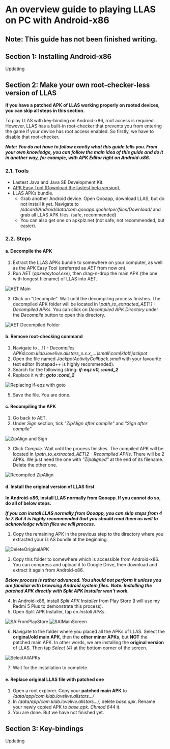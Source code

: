 # An overview guide to playing LLAS on PC with Android-x86

## Note: This guide has not been finished writing.

## Section 1: Installing Android-x86

Updating

## Section 2: Make your own root-checker-less version of LLAS

**If you have a patched APK of LLAS working properly on rooted devices, you can skip all steps in this section.**

To play LLAS with key-binding on Android-x86, root access is required. However, LLAS has a built-in root-checker that prevents you from entering the game if your device has root access enabled.
So firstly, we have to disable that root-checker.

***Note: You do not have to follow exactly what this guide tells you. From your own knowledge, you can follow the main idea of this guide and do it in another way, for example, with APK Editor right on Android-x86.***

### 2.1. Tools
* Lastest Java and Java SE Development Kit.
* [APK Easy Tool (Download the lastest beta version).](https://forum.xda-developers.com/android/software-hacking/tool-apk-easy-tool-v1-02-windows-gui-t3333960)
* LLAS APKs bundle.
	* Grab another Android device. Open Qooapp, download LLAS, but do not install it yet. Navigate to */sdcard/Android/data/com.qooapp.qoohelper/files/Download/* and grab all LLAS APK files. (safe, recommended)
	* You can also get one on apkplz.net (not safe, not recommended, but easier).

### 2.2. Steps
#### a. Decompile the APK
1. Extract the LLAS APKs bundle to somewhere on your computer, as well as the APK Easy Tool (preferred as *AET* from now on).
2. Run AET (*apkeasytool.exe*), then drag-n-drop the main APK (the one with longest filename) of LLAS into AET.

![AET Main](Images/1-AET-Main-Menu.png)

3. Click on "Decompile". Wait until the decompiling process finishes.
The decompiled APK folder will be located in *\path_to_extracted_AET\1 - Decompiled APKs*.
You can click on *Decompiled APK Directory* under the *Decompile* button to open this directory.

![AET Decompiled Folder](Images/2-Decompiled-Folder.png)

#### b. Remove root-checking command
1. Navigate to *...\1 - Decompiles APKs\com.klab.lovelive.allstars_x.x.x_...\smali\com\klab\jackpot*
2. Open the file named *JackpotActivityCallback.smali* with your favourite text editor (Notepad++ is highly recommended).
3. Search for the following string: ***if-eqz v0, :cond_2***
4. Replace it with: ***goto :cond_2***

![Replacing if-eqz with goto](Images/3-ChangeSmaliCommand.png)

5. Save the file. You are done.

#### c. Recompiling the APK
1. Go back to AET. 
2. Under *Sign* section, tick *"ZipAlign after compile"* and *"Sign after compile"*

![ZipAlign and Sign](Images/4-AET-Select-Sign-Zipalign.png)

3. Click *Compile*. Wait until the process finishes.
The compiled APK will be located in *\path_to_extracted_AET\2 - Recompiled APKs*.
There will be 2 APKs. We just need the one with *"Zipaligned"* at the end of its filename. Delete the other one.

![Recompiled ZipAlign](Images/5-RecompiledFolder.png)

#### d. Install the original version of LLAS first

**In Android-x86, install LLAS normally from Qooapp. If you cannot do so, do all of below steps.**

***If you can install LLAS normally from Qooapp, you can skip steps from 4 to 7. But it is highly recommended that you should read them as well to acknowledge which files we will process.***

1. Copy the remaining APK in the previous step to the directory where you extracted your LLAS bundle at the beginning.

![DeleteOriginalAPK](Images/6-DeleteOriginal.png)

3. Copy this folder to somewhere which is accessible from Android-x86. You can compress and upload it to Google Drive, then download and extract it again from Android-x86.

***Below process is rather advanced. You should not perform it unless you are familiar with browsing Android system files.***
***Note: Installing the patched APK directly with Split APK Installer won't work.***

4. In Android-x86, install *Split APK Installer* from Play Store (I will use my Redmi 5 Plus to demonstrate this process).
5. Open Split APK Installer, tap on *Install APKs*.

![SAIFromPlayStore](Images/7-SAIPlayStore.jpg)
![SAIMainScreen](Images/8-SaiMainMenu.jpg)

6. Navigate to the folder where you placed all the APKs of LLAS. Select the **original/old main APK**, then the **other minor APKs**, but **NOT** the patched main APK. In other words, we are installing the **original version** of LLAS. Then tap *Select (4)* at the bottom corner of the screen.

![SelectAllAPKs](Images/9-SelectAllAPKs.jpg)

7. Wait for the installation to complete.

#### e. Replace original LLAS file with patched one

1. Open a root explorer. Copy your **patched main APK** to */data/app/com.klab.lovelive.allstars.../*
2. In */data/app/com.klab.lovelive.allstars.../*, delete *base.apk*. Rename your newly copied APK to *base.apk*. *Chmod 644* it.
3. You are done. But we have not finished yet.

## Section 3: Key-bindings

Updating
